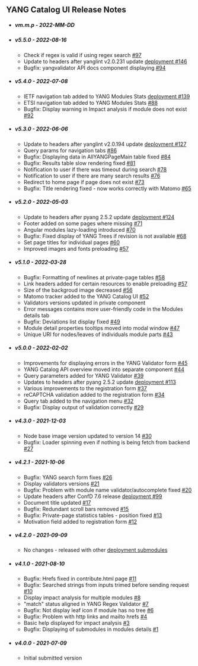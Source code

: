 ## YANG Catalog UI Release Notes

* ##### vm.m.p - 2022-MM-DD

* ##### v5.5.0 - 2022-08-16

  * Check if regex is valid if using regex search [#97](https://github.com/YangCatalog/yangcatalog-ui/issues/97)
  * Update to headers after yanglint v2.0.231 update [deployment #146](https://github.com/YangCatalog/deployment/issues/146)
  * Bugfix: yangvalidator API docs component displaying [#94](https://github.com/YangCatalog/yangcatalog-ui/issues/94)

* ##### v5.4.0 - 2022-07-08

  * IETF navigation tab added to YANG Modules Stats [deployment #139](https://github.com/YangCatalog/deployment/issues/139)
  * ETSI navigation tab added to YANG Modules Stats [#88](https://github.com/YangCatalog/yangcatalog-ui/issues/88)
  * Bugfix: Display warning in Impact analysis if module does not exist [#92](https://github.com/YangCatalog/yangcatalog-ui/issues/92)

* ##### v5.3.0 - 2022-06-06

  * Update to headers after yanglint v2.0.194 update [deployment #127](https://github.com/YangCatalog/deployment/issues/127)
  * Query params for navigation tabs [#86](https://github.com/YangCatalog/yangcatalog-ui/issues/86)
  * Bugfix: Displaying data in AllYANGPageMain table fixed [#84](https://github.com/YangCatalog/yangcatalog-ui/issues/84)
  * Bugfix: Results table slow rendering fixed [#81](https://github.com/YangCatalog/yangcatalog-ui/issues/81)
  * Notification to user if there was timeout during search [#78](https://github.com/YangCatalog/yangcatalog-ui/issues/78)
  * Notification to user if there are many search results [#76](https://github.com/YangCatalog/yangcatalog-ui/issues/76)
  * Redirect to home page if page does not exist [#73](https://github.com/YangCatalog/yangcatalog-ui/issues/73)
  * Bugfix: Title rendering fixed - now works correctly with Matomo [#65](https://github.com/YangCatalog/yangcatalog-ui/issues/65)

* ##### v5.2.0 - 2022-05-03

  * Update to headers after pyang 2.5.2 update [deployment #124](https://github.com/YangCatalog/deployment/issues/124)
  * Footer added on some pages where missing [#71](https://github.com/YangCatalog/yangcatalog-ui/issues/71)
  * Angular modules lazy-loading introduced [#70](https://github.com/YangCatalog/yangcatalog-ui/issues/70)
  * Bugfix: Fixed display of YANG Trees if revision is not available [#68](https://github.com/YangCatalog/yangcatalog-ui/issues/68)
  * Set page titles for individual pages [#60](https://github.com/YangCatalog/yangcatalog-ui/issues/60)
  * Improved images and fonts preloading [#57](https://github.com/YangCatalog/yangcatalog-ui/issues/57)

* ##### v5.1.0 - 2022-03-28

  * Bugfix: Formatting of newlines at private-page tables [#58](https://github.com/YangCatalog/yangcatalog-ui/issues/58)
  * Link headers added for certain resources to enable preloading [#57](https://github.com/YangCatalog/yangcatalog-ui/issues/57)
  * Size of the backgroud image decreased [#56](https://github.com/YangCatalog/yangcatalog-ui/issues/56)
  * Matomo tracker added to the YANG Catalog UI [#52](https://github.com/YangCatalog/yangcatalog-ui/issues/52)
  * Validators versions updated in private component
  * Error messages contains more user-friendly code in the Modules details tab
  * Bugfix: Deviations list display fixed [#49](https://github.com/YangCatalog/yangcatalog-ui/issues/49)
  * Module detail properties tooltips moved into modal window [#47](https://github.com/YangCatalog/yangcatalog-ui/issues/47)
  * Unique URI for nodes/leaves of individuals module parts [#43](https://github.com/YangCatalog/yangcatalog-ui/issues/43)

* ##### v5.0.0 - 2022-02-02
  
  * Improvements for displaying errors in the YANG Validator form [#45](https://github.com/YangCatalog/yangcatalog-ui/issues/45)
  * YANG Catalog API overview moved into separate component [#44](https://github.com/YangCatalog/yangcatalog-ui/issues/44)
  * Query parameters added for YANG Validator [#39](https://github.com/YangCatalog/yangcatalog-ui/issues/39)
  * Updates to headers after pyang 2.5.2 update [deployment #113](https://github.com/YangCatalog/deployment/issues/113)
  * Various improvements to the registration form [#37](https://github.com/YangCatalog/yangcatalog-ui/issues/37)
  * reCAPTCHA validation added to the registration form [#34](https://github.com/YangCatalog/yangcatalog-ui/issues/34)
  * Query tab added to the navigation menu [#32](https://github.com/YangCatalog/yangcatalog-ui/issues/32)
  * Bugfix: Display output of validation correctly [#29](https://github.com/YangCatalog/yangcatalog-ui/issues/29)

* ##### v4.3.0 - 2021-12-03

  * Node base image version updated to version 14 [#30](https://github.com/YangCatalog/yangcatalog-ui/issues/30)
  * Bugfix: Loader spinning even if nothing is being fetch from backend [#27](https://github.com/YangCatalog/yangcatalog-ui/issues/27)

* ##### v4.2.1 - 2021-10-06

  * Bugfix: YANG search form fixes [#26](https://github.com/YangCatalog/yangcatalog-ui/issues/26)
  * Display validators versions [#21](https://github.com/YangCatalog/yangcatalog-ui/issues/21)
  * Bugfix: Problem with module name validator/autocomplete fixed [#20](https://github.com/YangCatalog/yangcatalog-ui/issues/20)
  * Update headers after ConfD 7.6 release [deployment #99](https://github.com/YangCatalog/deployment/issues/99) 
  * Document title updated [#17](https://github.com/YangCatalog/yangcatalog-ui/issues/17)
  * Bugfix: Redundant scroll bars removed [#15](https://github.com/YangCatalog/yangcatalog-ui/issues/15)
  * Bugfix: Private-page statistics tables - position fixed [#13](https://github.com/YangCatalog/yangcatalog-ui/issues/13)
  * Motivation field added to registration form [#12](https://github.com/YangCatalog/yangcatalog-ui/issues/12)

* ##### v4.2.0 - 2021-09-09

  * No changes - released with other [deployment submodules](https://github.com/YangCatalog/deployment)

* ##### v4.1.0 - 2021-08-10

  * Bugfix: Hrefs fixed in contribute.html page [#11](https://github.com/YangCatalog/yangcatalog-ui/issues/11)
  * Bugfix: Searched strings from inputs trimed before sending request [#10](https://github.com/YangCatalog/yangcatalog-ui/issues/10)
  * Display impact analysis for multiple modules [#8](https://github.com/YangCatalog/yangcatalog-ui/issues/8)
  * "match" status aligned in YANG Regex Validator [#7](https://github.com/YangCatalog/yangcatalog-ui/issues/7)
  * Bugfix: Not display leaf icon if module has no tree [#6](https://github.com/YangCatalog/yangcatalog-ui/issues/6)
  * Bugfix: Problem with http links and mailto hrefs [#4](https://github.com/YangCatalog/yangcatalog-ui/issues/4)
  * Basic help displayed for impact analysis [#3](https://github.com/YangCatalog/yangcatalog-ui/issues/3)
  * Bugfix: Displaying of submodules in modules details [#1](https://github.com/YangCatalog/yangcatalog-ui/issues/1)

* ##### v4.0.0 - 2021-07-09

  * Initial submitted version
